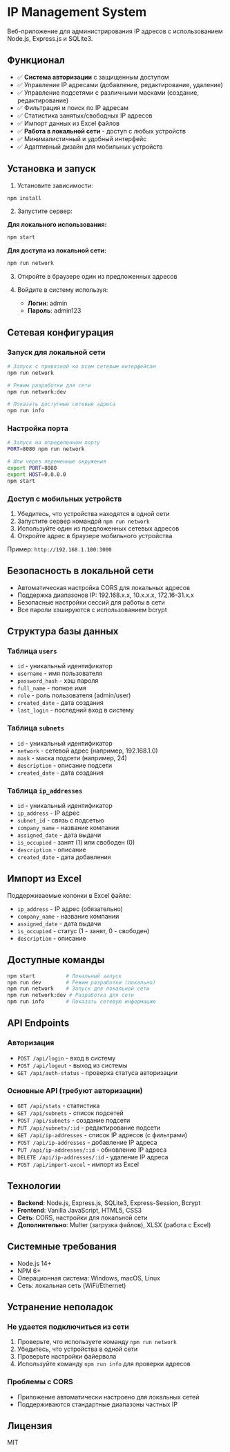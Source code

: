 # IP Management System

Веб-приложение для администрирования IP адресов с использованием Node.js, Express.js и SQLite3.

## Функционал

- ✅ **Система авторизации** с защищенным доступом
- ✅ Управление IP адресами (добавление, редактирование, удаление)
- ✅ Управление подсетями с различными масками (создание, редактирование)
- ✅ Фильтрация и поиск по IP адресам
- ✅ Статистика занятых/свободных IP адресов
- ✅ Импорт данных из Excel файлов
- ✅ **Работа в локальной сети** - доступ с любых устройств
- ✅ Минималистичный и удобный интерфейс
- ✅ Адаптивный дизайн для мобильных устройств

## Установка и запуск

1. Установите зависимости:
```bash
npm install
```

2. Запустите сервер:

**Для локального использования:**
```bash
npm start
```

**Для доступа из локальной сети:**
```bash
npm run network
```

3. Откройте в браузере один из предложенных адресов

4. Войдите в систему используя:
   - **Логин**: admin
   - **Пароль**: admin123

## Сетевая конфигурация

### Запуск для локальной сети

```bash
# Запуск с привязкой ко всем сетевым интерфейсам
npm run network

# Режим разработки для сети
npm run network:dev

# Показать доступные сетевые адреса
npm run info
```

### Настройка порта

```bash
# Запуск на определенном порту
PORT=8080 npm run network

# Или через переменные окружения
export PORT=8080
export HOST=0.0.0.0
npm start
```

### Доступ с мобильных устройств

1. Убедитесь, что устройства находятся в одной сети
2. Запустите сервер командой `npm run network`
3. Используйте один из предложенных сетевых адресов
4. Откройте адрес в браузере мобильного устройства

Пример: `http://192.168.1.100:3000`

## Безопасность в локальной сети

- Автоматическая настройка CORS для локальных адресов
- Поддержка диапазонов IP: 192.168.x.x, 10.x.x.x, 172.16-31.x.x
- Безопасные настройки сессий для работы в сети
- Все пароли хэшируются с использованием bcrypt

## Структура базы данных

### Таблица `users`
- `id` - уникальный идентификатор
- `username` - имя пользователя
- `password_hash` - хэш пароля
- `full_name` - полное имя
- `role` - роль пользователя (admin/user)
- `created_date` - дата создания
- `last_login` - последний вход в систему

### Таблица `subnets`
- `id` - уникальный идентификатор
- `network` - сетевой адрес (например, 192.168.1.0)
- `mask` - маска подсети (например, 24)
- `description` - описание подсети
- `created_date` - дата создания

### Таблица `ip_addresses`
- `id` - уникальный идентификатор
- `ip_address` - IP адрес
- `subnet_id` - связь с подсетью
- `company_name` - название компании
- `assigned_date` - дата выдачи
- `is_occupied` - занят (1) или свободен (0)
- `description` - описание
- `created_date` - дата добавления

## Импорт из Excel

Поддерживаемые колонки в Excel файле:
- `ip_address` - IP адрес (обязательно)
- `company_name` - название компании
- `assigned_date` - дата выдачи
- `is_occupied` - статус (1 - занят, 0 - свободен)
- `description` - описание

## Доступные команды

```bash
npm start          # Локальный запуск
npm run dev        # Режим разработки (локально)
npm run network    # Запуск для локальной сети
npm run network:dev # Разработка для сети
npm run info       # Показать сетевую информацию
```

## API Endpoints

### Авторизация
- `POST /api/login` - вход в систему
- `POST /api/logout` - выход из системы
- `GET /api/auth-status` - проверка статуса авторизации

### Основные API (требуют авторизации)
- `GET /api/stats` - статистика
- `GET /api/subnets` - список подсетей
- `POST /api/subnets` - создание подсети
- `PUT /api/subnets/:id` - редактирование подсети
- `GET /api/ip-addresses` - список IP адресов (с фильтрами)
- `POST /api/ip-addresses` - добавление IP адреса
- `PUT /api/ip-addresses/:id` - обновление IP адреса
- `DELETE /api/ip-addresses/:id` - удаление IP адреса
- `POST /api/import-excel` - импорт из Excel

## Технологии

- **Backend**: Node.js, Express.js, SQLite3, Express-Session, Bcrypt
- **Frontend**: Vanilla JavaScript, HTML5, CSS3
- **Сеть**: CORS, настройки для локальной сети
- **Дополнительно**: Multer (загрузка файлов), XLSX (работа с Excel)

## Системные требования

- Node.js 14+ 
- NPM 6+
- Операционная система: Windows, macOS, Linux
- Сеть: локальная сеть (WiFi/Ethernet)

## Устранение неполадок

### Не удается подключиться из сети
1. Проверьте, что используете команду `npm run network`
2. Убедитесь, что устройства в одной сети
3. Проверьте настройки файервола
4. Используйте команду `npm run info` для проверки адресов

### Проблемы с CORS
- Приложение автоматически настроено для локальных сетей
- Поддерживаются стандартные диапазоны частных IP

## Лицензия

MIT